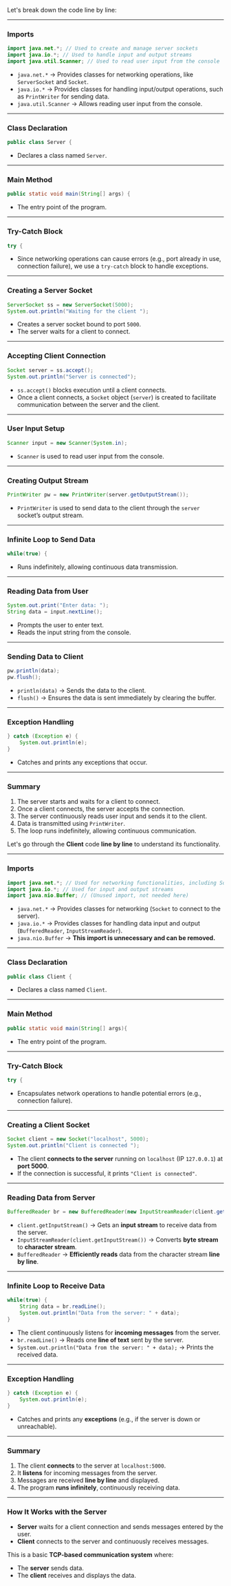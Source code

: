 Let's break down the code line by line:

---

### **Imports**
```java
import java.net.*; // Used to create and manage server sockets
import java.io.*; // Used to handle input and output streams
import java.util.Scanner; // Used to read user input from the console
```
- `java.net.*` → Provides classes for networking operations, like `ServerSocket` and `Socket`.
- `java.io.*` → Provides classes for handling input/output operations, such as `PrintWriter` for sending data.
- `java.util.Scanner` → Allows reading user input from the console.

---

### **Class Declaration**
```java
public class Server {
```
- Declares a class named `Server`.

---

### **Main Method**
```java
public static void main(String[] args) {
```
- The entry point of the program.

---

### **Try-Catch Block**
```java
try {
```
- Since networking operations can cause errors (e.g., port already in use, connection failure), we use a `try-catch` block to handle exceptions.

---

### **Creating a Server Socket**
```java
ServerSocket ss = new ServerSocket(5000); 
System.out.println("Waiting for the client ");
```
- Creates a server socket bound to port `5000`.
- The server waits for a client to connect.

---

### **Accepting Client Connection**
```java
Socket server = ss.accept();
System.out.println("Server is connected");
```
- `ss.accept()` blocks execution until a client connects.
- Once a client connects, a `Socket` object (`server`) is created to facilitate communication between the server and the client.

---

### **User Input Setup**
```java
Scanner input = new Scanner(System.in);
```
- `Scanner` is used to read user input from the console.

---

### **Creating Output Stream**
```java
PrintWriter pw = new PrintWriter(server.getOutputStream());
```
- `PrintWriter` is used to send data to the client through the `server` socket’s output stream.

---

### **Infinite Loop to Send Data**
```java
while(true) {
```
- Runs indefinitely, allowing continuous data transmission.

---

### **Reading Data from User**
```java
System.out.print("Enter data: ");
String data = input.nextLine();
```
- Prompts the user to enter text.
- Reads the input string from the console.

---

### **Sending Data to Client**
```java
pw.println(data);
pw.flush();
```
- `println(data)` → Sends the data to the client.
- `flush()` → Ensures the data is sent immediately by clearing the buffer.

---

### **Exception Handling**
```java
} catch (Exception e) {
    System.out.println(e);
}
```
- Catches and prints any exceptions that occur.

---

### **Summary**
1. The server starts and waits for a client to connect.
2. Once a client connects, the server accepts the connection.
3. The server continuously reads user input and sends it to the client.
4. Data is transmitted using `PrintWriter`.
5. The loop runs indefinitely, allowing continuous communication.



Let's go through the **Client** code **line by line** to understand its functionality.

---

### **Imports**
```java
import java.net.*; // Used for networking functionalities, including Socket
import java.io.*; // Used for input and output streams
import java.nio.Buffer; // (Unused import, not needed here)
```
- `java.net.*` → Provides classes for networking (`Socket` to connect to the server).
- `java.io.*` → Provides classes for handling data input and output (`BufferedReader`, `InputStreamReader`).
- `java.nio.Buffer` → **This import is unnecessary and can be removed.**

---

### **Class Declaration**
```java
public class Client {
```
- Declares a class named `Client`.

---

### **Main Method**
```java
public static void main(String[] args){
```
- The entry point of the program.

---

### **Try-Catch Block**
```java
try {
```
- Encapsulates network operations to handle potential errors (e.g., connection failure).

---

### **Creating a Client Socket**
```java
Socket client = new Socket("localhost", 5000);
System.out.println("Client is connected ");
```
- The client **connects to the server** running on `localhost` (IP `127.0.0.1`) at **port 5000**.
- If the connection is successful, it prints `"Client is connected"`.

---

### **Reading Data from Server**
```java
BufferedReader br = new BufferedReader(new InputStreamReader(client.getInputStream()));
```
- `client.getInputStream()` → Gets an **input stream** to receive data from the server.
- `InputStreamReader(client.getInputStream())` → Converts **byte stream** to **character stream**.
- `BufferedReader` → **Efficiently reads** data from the character stream **line by line**.

---

### **Infinite Loop to Receive Data**
```java
while(true) {
    String data = br.readLine();
    System.out.println("Data from the server: " + data);
}
```
- The client continuously listens for **incoming messages** from the server.
- `br.readLine()` → Reads one **line of text** sent by the server.
- `System.out.println("Data from the server: " + data);` → Prints the received data.

---

### **Exception Handling**
```java
} catch (Exception e) {
    System.out.println(e);
}
```
- Catches and prints any **exceptions** (e.g., if the server is down or unreachable).

---

### **Summary**
1. The client **connects** to the server at `localhost:5000`.
2. It **listens** for incoming messages from the server.
3. Messages are received **line by line** and displayed.
4. The program **runs infinitely**, continuously receiving data.

---

### **How It Works with the Server**
- **Server** waits for a client connection and sends messages entered by the user.
- **Client** connects to the server and continuously receives messages.

This is a basic **TCP-based communication system** where:
- The **server** sends data.
- The **client** receives and displays the data.
